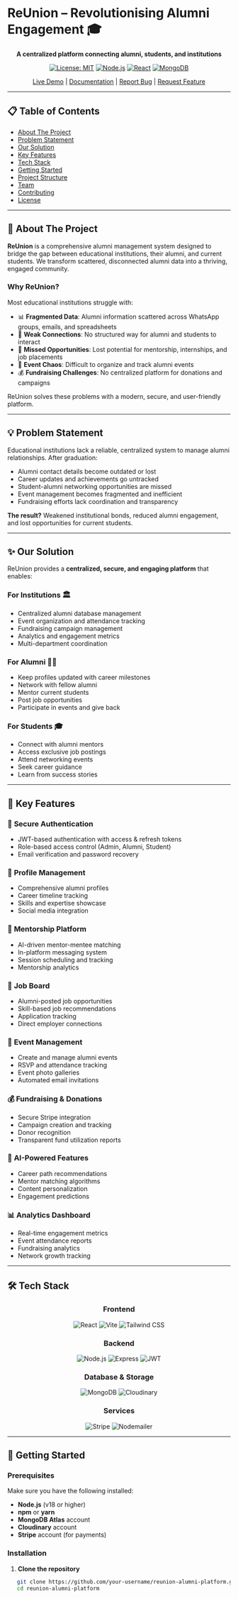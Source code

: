 # ReUnion – Revolutionising Alumni Engagement 🎓

<div align="center">


**A centralized platform connecting alumni, students, and institutions**

[![License: MIT](https://img.shields.io/badge/License-MIT-yellow.svg)](https://opensource.org/licenses/MIT)
[![Node.js](https://img.shields.io/badge/Node.js-18+-green.svg)](https://nodejs.org/)
[![React](https://img.shields.io/badge/React-18+-blue.svg)](https://reactjs.org/)
[![MongoDB](https://img.shields.io/badge/MongoDB-Atlas-green.svg)](https://www.mongodb.com/)

[Live Demo](#) | [Documentation](#) | [Report Bug](#) | [Request Feature](#)

</div>

---

## 📋 Table of Contents
- [About The Project](#about-the-project)
- [Problem Statement](#problem-statement)
- [Our Solution](#our-solution)
- [Key Features](#key-features)
- [Tech Stack](#tech-stack)
- [Getting Started](#getting-started)
- [Project Structure](#project-structure)
- [Team](#team)
- [Contributing](#contributing)
- [License](#license)

---

## 🎯 About The Project

**ReUnion** is a comprehensive alumni management system designed to bridge the gap between educational institutions, their alumni, and current students. We transform scattered, disconnected alumni data into a thriving, engaged community.

### Why ReUnion?

Most educational institutions struggle with:
- 📊 **Fragmented Data**: Alumni information scattered across WhatsApp groups, emails, and spreadsheets
- 🔗 **Weak Connections**: No structured way for alumni and students to interact
- 💼 **Missed Opportunities**: Lost potential for mentorship, internships, and job placements
- 📅 **Event Chaos**: Difficult to organize and track alumni events
- 💰 **Fundraising Challenges**: No centralized platform for donations and campaigns

ReUnion solves these problems with a modern, secure, and user-friendly platform.

---

## 💡 Problem Statement

Educational institutions lack a reliable, centralized system to manage alumni relationships. After graduation:

- Alumni contact details become outdated or lost
- Career updates and achievements go untracked
- Student-alumni networking opportunities are missed
- Event management becomes fragmented and inefficient
- Fundraising efforts lack coordination and transparency

**The result?** Weakened institutional bonds, reduced alumni engagement, and lost opportunities for current students.

---

## ✨ Our Solution

ReUnion provides a **centralized, secure, and engaging platform** that enables:

### For Institutions 🏛️
- Centralized alumni database management
- Event organization and attendance tracking
- Fundraising campaign management
- Analytics and engagement metrics
- Multi-department coordination

### For Alumni 👨‍🎓
- Keep profiles updated with career milestones
- Network with fellow alumni
- Mentor current students
- Post job opportunities
- Participate in events and give back

### For Students 🎓
- Connect with alumni mentors
- Access exclusive job postings
- Attend networking events
- Seek career guidance
- Learn from success stories

---

## 🚀 Key Features

### 🔐 **Secure Authentication**
- JWT-based authentication with access & refresh tokens
- Role-based access control (Admin, Alumni, Student)
- Email verification and password recovery

### 👤 **Profile Management**
- Comprehensive alumni profiles
- Career timeline tracking
- Skills and expertise showcase
- Social media integration

### 🤝 **Mentorship Platform**
- AI-driven mentor-mentee matching
- In-platform messaging system
- Session scheduling and tracking
- Mentorship analytics

### 💼 **Job Board**
- Alumni-posted job opportunities
- Skill-based job recommendations
- Application tracking
- Direct employer connections

### 📅 **Event Management**
- Create and manage alumni events
- RSVP and attendance tracking
- Event photo galleries
- Automated email invitations

### 💰 **Fundraising & Donations**
- Secure Stripe integration
- Campaign creation and tracking
- Donor recognition
- Transparent fund utilization reports


### 🤖 **AI-Powered Features**
- Career path recommendations
- Mentor matching algorithms
- Content personalization
- Engagement predictions

### 📊 **Analytics Dashboard**
- Real-time engagement metrics
- Event attendance reports
- Fundraising analytics
- Network growth tracking

---

## 🛠 Tech Stack

<div align="center">

### Frontend
![React](https://img.shields.io/badge/React-18.x-61DAFB?style=for-the-badge&logo=react&logoColor=black)
![Vite](https://img.shields.io/badge/Vite-5.x-646CFF?style=for-the-badge&logo=vite&logoColor=white)
![Tailwind CSS](https://img.shields.io/badge/Tailwind_CSS-3.x-38B2AC?style=for-the-badge&logo=tailwind-css&logoColor=white)

### Backend
![Node.js](https://img.shields.io/badge/Node.js-18.x-339933?style=for-the-badge&logo=node.js&logoColor=white)
![Express](https://img.shields.io/badge/Express-4.x-000000?style=for-the-badge&logo=express&logoColor=white)
![JWT](https://img.shields.io/badge/JWT-Authentication-000000?style=for-the-badge&logo=json-web-tokens&logoColor=white)

### Database & Storage
![MongoDB](https://img.shields.io/badge/MongoDB-Atlas-47A248?style=for-the-badge&logo=mongodb&logoColor=white)
![Cloudinary](https://img.shields.io/badge/Cloudinary-Media-3448C5?style=for-the-badge&logo=cloudinary&logoColor=white)

### Services
![Stripe](https://img.shields.io/badge/Stripe-Payments-008CDD?style=for-the-badge&logo=stripe&logoColor=white)
![Nodemailer](https://img.shields.io/badge/Nodemailer-Email-339933?style=for-the-badge&logo=nodemailer&logoColor=white)

</div>

---

## 🏁 Getting Started

### Prerequisites

Make sure you have the following installed:
- **Node.js** (v18 or higher)
- **npm** or **yarn**
- **MongoDB Atlas** account
- **Cloudinary** account
- **Stripe** account (for payments)

### Installation

1. **Clone the repository**
```bash
   git clone https://github.com/your-username/reunion-alumni-platform.git
   cd reunion-alumni-platform
